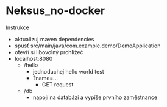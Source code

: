 # Neksus_no-docker

Instrukce
- aktualizuj maven dependencies
- spusť src/main/java/com.example.demo/DemoApplication
- otevři si libovolný prohlížeč
- localhost:8080
  - /hello
    - jednoduchej hello world test
    - ?name=...
      - GET request
  - /db
    - napojí na databázi a vypíše prvního zaměstnance
